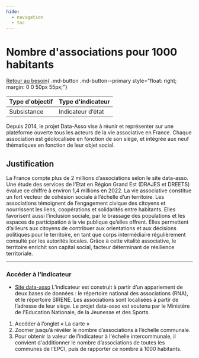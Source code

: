 ```yaml
---
hide:
  - navigation
  - toc
---
```


# Nombre d'associations pour 1000 habitants

[Retour au besoin](https://konsilion.github.io/diag360/pages/besoins/be2){ .md-button .md-button--primary style="float: right; margin: 0 0 50px 55px;"}

|Type d'objectif|Type d'indicateur|
|--|--|
|Subsistance|Indicateur d’état|

Depuis  2014,  le  projet  Data-Asso  vise  à  réunir  et  représenter  sur  une  plateforme ouverte  tous  les  acteurs  de  la  vie  associative  en  France.  Chaque  association  est géolocalisée  en  fonction  de  son  siège,  et intégrée aux neuf thématiques en fonction de leur objet social. 
 

## Justification

La  France compte plus de 2 millions d’associations selon le site data-asso. Une étude des  services  de  l'Etat  en  Région  Grand  Est  (DRAJES  et  DREETS)  évalue  ce  chiffre  à environ 1,4 millions en 2022. La vie associative constitue un fort vecteur de cohésion sociale à l’échelle d’un territoire. Les associations témoignent de l’engagement civique des citoyens et nourrissent les liens, coopérations et solidarités entre habitants. Elles favorisent  aussi  l’inclusion  sociale,  par  le  brassage des populations et les espaces de participation à la vie publique qu’elles offrent. Elles permettent d’ailleurs aux citoyens de  contribuer  aux  orientations  et  aux  décisions  politiques  pour  le  territoire,  en tant que corps intermédiaire régulièrement consulté par les autorités locales. Grâce à cette vitalité  associative,  le  territoire  enrichit  son  capital  social,  facteur  déterminant  de résilience territoriale. 



---

### Accéder à l'indicateur

- [Site data-asso](https://www.data-asso.fr/map)
L’indicateur  est  construit  à  partir  d’un  appariement  de  deux  bases  de  données :  le répertoire  national  des  associations  (RNA),  et  le  répertoire SIRENE.   Les associations sont localisées à partir de l’adresse de leur siège. Le projet data-asso est soutenu par le Ministère de l'Education Nationale, de la Jeunesse et des Sports. 
 
1. Accéder à l’onglet « La carte » 
1. Zoomer jusqu’à révéler le nombre d’associations à l’échelle communale. 
1. Pour  obtenir  la  valeur  de  l’indicateur  à  l'échelle  intercommunale,  il  convient d'additionner le nombre d’associations de toutes les communes de l’EPCI, puis de rapporter ce nombre à 1000 habitants. 

